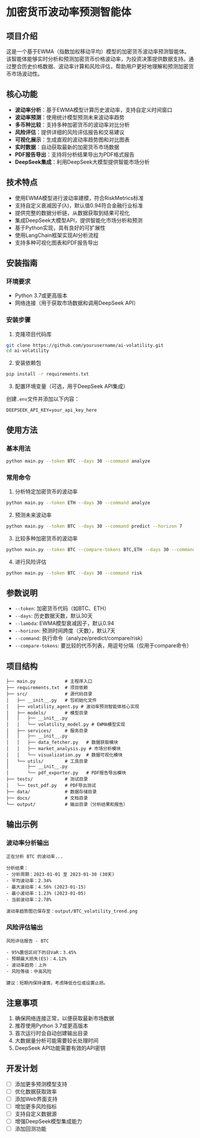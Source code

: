 # 加密货币波动率预测智能体

## 项目介绍

这是一个基于EWMA（指数加权移动平均）模型的加密货币波动率预测智能体。该智能体能够实时分析和预测加密货币价格波动率，为投资决策提供数据支持。通过整合历史价格数据、波动率计算和风险评估，帮助用户更好地理解和预测加密货币市场波动性。

## 核心功能

- **波动率分析**：基于EWMA模型计算历史波动率，支持自定义时间窗口
- **波动率预测**：使用统计模型预测未来波动率趋势
- **多币种比较**：支持多种加密货币的波动率对比分析
- **风险评估**：提供详细的风险评估报告和交易建议
- **可视化展示**：生成直观的波动率趋势图和对比图表
- **实时数据**：自动获取最新的加密货币市场数据
- **PDF报告导出**：支持将分析结果导出为PDF格式报告
- **DeepSeek集成**：利用DeepSeek大模型提供智能市场分析

## 技术特点

- 使用EWMA模型进行波动率建模，符合RiskMetrics标准
- 支持自定义衰减因子(λ)，默认值0.94符合金融行业标准
- 提供完整的数据分析链，从数据获取到结果可视化
- 集成DeepSeek大模型API，提供智能化市场分析和预测
- 基于Python实现，具有良好的可扩展性
- 使用LangChain框架实现AI分析流程
- 支持多种可视化图表和PDF报告导出

## 安装指南

### 环境要求

- Python 3.7或更高版本
- 网络连接（用于获取市场数据和调用DeepSeek API）

### 安装步骤

1. 克隆项目代码库

```bash
git clone https://github.com/yourusername/ai-volatility.git
cd ai-volatility
```

2. 安装依赖包

```bash
pip install -r requirements.txt
```

3. 配置环境变量（可选，用于DeepSeek API集成）

创建`.env`文件并添加以下内容：

```
DEEPSEEK_API_KEY=your_api_key_here
```

## 使用方法

### 基本用法

```bash
python main.py --token BTC --days 30 --command analyze
```

### 常用命令

1. 分析特定加密货币的波动率

```bash
python main.py --token ETH --days 30 --command analyze
```

2. 预测未来波动率

```bash
python main.py --token BTC --days 30 --command predict --horizon 7
```

3. 比较多种加密货币的波动率

```bash
python main.py --token BTC --compare-tokens BTC,ETH --days 30 --command compare
```

4. 进行风险评估

```bash
python main.py --token BTC --days 30 --command risk
```

## 参数说明

- `--token`: 加密货币代码（如BTC、ETH）
- `--days`: 历史数据天数，默认30天
- `--lambda`: EWMA模型衰减因子，默认0.94
- `--horizon`: 预测时间跨度（天数），默认7天
- `--command`: 执行命令（analyze/predict/compare/risk）
- `--compare-tokens`: 要比较的代币列表，用逗号分隔（仅用于compare命令）

## 项目结构

```
├── main.py           # 主程序入口
├── requirements.txt  # 项目依赖
├── src/              # 源代码目录
│   ├── __init__.py   # 包初始化文件
│   ├── volatility_agent.py # 波动率预测智能体核心实现
│   ├── models/       # 模型目录
│   │   ├── __init__.py
│   │   └── volatility_model.py # EWMA模型实现
│   ├── services/     # 服务目录
│   │   ├── __init__.py
│   │   ├── data_fetcher.py   # 数据获取模块
│   │   ├── market_analysis.py # 市场分析模块
│   │   └── visualization.py  # 数据可视化模块
│   └── utils/        # 工具目录
│       ├── __init__.py
│       └── pdf_exporter.py   # PDF报告导出模块
├── tests/            # 测试目录
│   └── test_pdf.py   # PDF导出测试
├── data/             # 数据存储目录
├── docs/             # 文档目录
└── output/           # 输出目录（分析结果和报告）
```

## 输出示例

### 波动率分析输出

```
正在分析 BTC 的波动率...

分析结果：
- 分析周期：2023-01-01 至 2023-01-30 (30天)
- 平均波动率：2.34%
- 最大波动率：4.56% (2023-01-15)
- 最小波动率：1.23% (2023-01-05)
- 当前波动率：2.78%

波动率趋势图已保存至：output/BTC_volatility_trend.png
```

### 风险评估输出

```
风险评估报告 - BTC

- 95%置信区间下的日VaR：3.45%
- 预期最大损失(ES)：4.12%
- 波动率趋势：上升
- 风险等级：中高风险

建议：短期内保持谨慎，考虑降低仓位或设置止损。
```

## 注意事项

1. 确保网络连接正常，以便获取最新市场数据
2. 推荐使用Python 3.7或更高版本
3. 首次运行时会自动创建输出目录
4. 大数据量分析可能需要较长处理时间
5. DeepSeek API功能需要有效的API密钥

## 开发计划

- [ ] 添加更多预测模型支持
- [ ] 优化数据获取效率
- [ ] 添加Web界面支持
- [ ] 增加更多风险指标
- [ ] 支持自定义数据源
- [ ] 增强DeepSeek模型集成能力
- [ ] 添加回测功能
